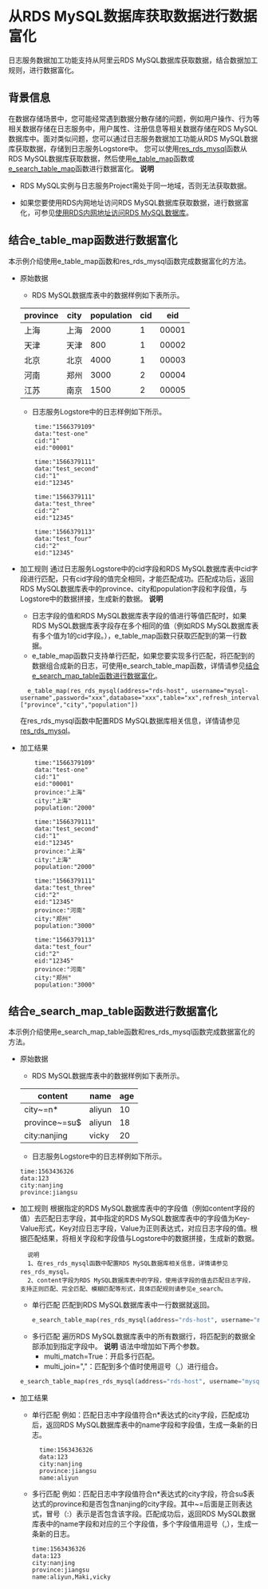 # 从RDS MySQL数据库获取数据进行数据富化

日志服务数据加工功能支持从阿里云RDS MySQL数据库获取数据，结合数据加工规则，进行数据富化。

## 背景信息

在数据存储场景中，您可能经常遇到数据分散存储的问题，例如用户操作、行为等相关数据存储在日志服务中，用户属性、注册信息等相关数据存储在RDS MySQL数据库中。面对类似问题，您可以通过日志服务数据加工功能从RDS MySQL数据库获取数据，存储到日志服务Logstore中。
您可以使用[res_rds_mysql](https://help.aliyun.com/document_detail/129401.htm?spm=a2c4g.11186623.0.0.6e4c385bMXAmIA#section-49h-ufh-ptu)函数从RDS MySQL数据库获取数据，然后使用[e_table_map](https://help.aliyun.com/document_detail/125489.htm?spm=a2c4g.11186623.0.0.6e4c49ef0VOle9#section-s80-usp-myx)函数或[e_search_table_map](https://help.aliyun.com/document_detail/125489.htm?spm=a2c4g.11186623.0.0.6e4c3c11usa5LM#section-mp3-goc-rxa)函数进行数据富化。
**说明**

* RDS MySQL实例与日志服务Project需处于同一地域，否则无法获取数据。

* 如果您要使用RDS内网地址访问RDS MySQL数据库获取数据，进行数据富化，可参见[使用RDS内网地址访问RDS MySQL数据库](https://help.aliyun.com/document_detail/162753.htm?spm=a2c4g.11186623.0.0.6e4c385bQ7Qjb5#task-2479452)。

## 结合e_table_map函数进行数据富化

本示例介绍使用e_table_map函数和res_rds_mysql函数完成数据富化的方法。

* 原始数据

  * RDS MySQL数据库表中的数据样例如下表所示。
  
  |province| city | population | cid |eid
  | -------| --------- | ------ | ---------- |-----------|
  | 上海  | 上海   | 2000 | 1  |00001
  | 天津  | 天津   | 800  | 1  |00002
  | 北京  | 北京   | 4000 | 1  |00003
  | 河南  | 郑州   | 3000  | 2  |00004
  | 江苏  | 南京   | 1500  | 2  |00005
  * 日志服务Logstore中的日志样例如下所示。

  ```
      time:"1566379109"
      data:"test-one"
      cid:"1"
      eid:"00001"

      time:"1566379111"
      data:"test_second"
      cid:"1"
      eid:"12345"

      time:"1566379111"
      data:"test_three"
      cid:"2"
      eid:"12345"

      time:"1566379113"
      data:"test_four"
      cid:"2"
      eid:"12345"
  ```

* 加工规则
通过日志服务Logstore中的cid字段和RDS MySQL数据库表中cid字段进行匹配，只有cid字段的值完全相同，才能匹配成功。匹配成功后，返回RDS MySQL数据库表中的province、city和population字段和字段值，与Logstore中的数据拼接，生成新的数据。
**说明** 
  * 日志字段的值和RDS MySQL数据库表字段的值进行等值匹配时，如果RDS MySQL数据库表字段存在多个相同的值（例如RDS MySQL数据库表有多个值为1的cid字段。），e_table_map函数只获取匹配到的第一行数据。
  * e_table_map函数只支持单行匹配，如果您要实现多行匹配，将匹配到的数据组合成新的日志，可使用e_search_table_map函数，详情请参见[结合e_search_map_table函数进行数据富化](https://help.aliyun.com/document_detail/135243.html#section-e98-4bk-03e)。
  ```
    e_table_map(res_rds_mysql(address="rds-host", username="mysql-username",password="xxx",database="xxx",table="xx",refresh_interval=60),"cid",["province","city","population"])
  ```

  在res_rds_mysql函数中配置RDS MySQL数据库相关信息，详情请参见[res_rds_mysql](https://help.aliyun.com/document_detail/129401.htm?spm=a2c4g.11186623.0.0.6e4c34363VG5JI#section-49h-ufh-ptu)。
* 加工结果
  ```
      time:"1566379109"
      data:"test-one"
      cid:"1"
      eid:"00001"
      province:"上海"
      city:"上海"
      population:"2000"

      time:"1566379111"
      data:"test_second"
      cid:"1"
      eid:"12345"
      province:"上海"
      city:"上海"
      population:"2000"

      time:"1566379111"
      data:"test_three"
      cid:"2"
      eid:"12345"
      province:"河南"
      city:"郑州"
      population:"3000"

      time:"1566379113"
      data:"test_four"
      cid:"2"
      eid:"12345"
      province:"河南"
      city:"郑州"
      population:"3000"
  ```
## 结合e_search_map_table函数进行数据富化
本示例介绍使用e_search_map_table函数和res_rds_mysql函数完成数据富化的方法。
* 原始数据
  * RDS MySQL数据库表中的数据样例如下表所示。
  
  |content| name | age |
  |-------| ----- | ------
  |city~=n*  | aliyun   | 10 
  |province~=su$  | aliyun   | 18   
  |city:nanjing  | vicky   | 20 
  * 日志服务Logstore中的日志样例如下所示。
   ```
  time:1563436326
  data:123
  city:nanjing
  province:jiangsu
  ```

* 加工规则
  根据指定的RDS MySQL数据库表中的字段值（例如content字段的值）去匹配日志字段，其中指定的RDS MySQL数据库表中的字段值为Key-Value形式，Key对应日志字段，Value为正则表达式，对应日志字段的值。根据匹配结果，将相关字段和字段值与Logstore中的数据拼接，生成新的数据。
  ```
    说明
    1、在res_rds_mysql函数中配置RDS MySQL数据库相关信息，详情请参见res_rds_mysql。
    2、content字段为RDS MySQL数据库表中的字段，使用该字段的值去匹配日志字段，支持正则匹配、完全匹配、模糊匹配等形式，具体匹配规则请参见e_search。
  ```
  * 单行匹配
  匹配到RDS MySQL数据库表中一行数据就返回。
    ```python
    e_search_table_map(res_rds_mysql(address="rds-host", username="mysql-username",password="xxx",database="xxx",table="xx",refresh_interval=60),"content","name")
    ```
   * 多行匹配
  遍历RDS MySQL数据库表中的所有数据行，将匹配到的数据全部添加到指定字段中。
   **说明** 语法中增加如下两个参数。
     * multi_match=True：开启多行匹配。
     * multi_join=","：匹配到多个值时使用逗号（,）进行组合。
  ```python
  e_search_table_map(res_rds_mysql(address="rds-host", username="mysql-username",password="xxx",database="xxx",table="xx",refresh_interval=60),"content","name",multi_match=True,multi_join=",")
  ```
* 加工结果
  * 单行匹配
    例如：匹配日志中字段值符合n*表达式的city字段，匹配成功后，返回RDS MySQL数据库表中的name字段和字段值，生成一条新的日志。
    ```
      time:1563436326
      data:123
      city:nanjing
      province:jiangsu
      name:aliyun
    ```
  * 多行匹配
    例如：匹配日志中字段值符合n*表达式的city字段，符合su$表达式的province和是否包含nanjing的city字段。其中~=后面是正则表达式，冒号（:）表示是否包含该字段。匹配成功后，返回RDS MySQL数据库表中的name字段和对应的三个字段值，多个字段值用逗号（,），生成一条新的日志。
    ```
    time:1563436326
    data:123
    city:nanjing
    province:jiangsu
    name:aliyun,Maki,vicky
    ```
  
